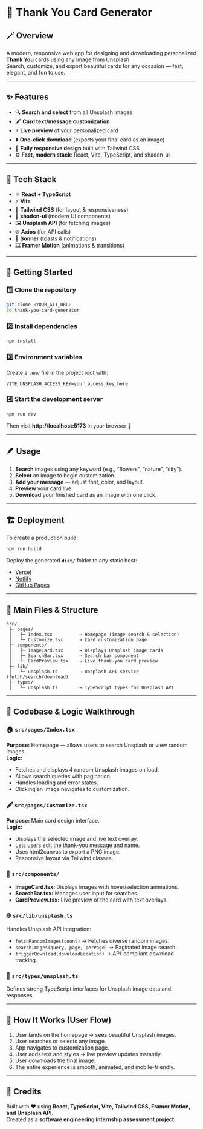 # 🌸 Thank You Card Generator

## 🪄 Overview
A modern, responsive web app for designing and downloading personalized **Thank You** cards using any image from Unsplash.  
Search, customize, and export beautiful cards for any occasion — fast, elegant, and fun to use.

---

## ✨ Features
- 🔍 **Search and select** from all Unsplash images  
- 🖋️ **Card text/message customization**  
- ⚡ **Live preview** of your personalized card  
- ⬇️ **One-click download** (exports your final card as an image)  
- 📱 **Fully responsive design** built with Tailwind CSS  
- ⚙️ **Fast, modern stack**: React, Vite, TypeScript, and shadcn-ui  

---

## 🧰 Tech Stack
- ⚛️ **React + TypeScript**
- ⚡ **Vite**
- 🎨 **Tailwind CSS** (for layout & responsiveness)
- 🧱 **shadcn-ui** (modern UI components)
- 🖼️ **Unsplash API** (for fetching images)
- 🌐 **Axios** (for API calls)
- 🔔 **Sonner** (toasts & notifications)
- 🎞️ **Framer Motion** (animations & transitions)

---

## 🚀 Getting Started

### 1️⃣ Clone the repository
```bash
git clone <YOUR_GIT_URL>
cd thank-you-card-generator
```

### 2️⃣ Install dependencies
```bash
npm install
```

### 3️⃣ Environment variables
Create a `.env` file in the project root with:
```
VITE_UNSPLASH_ACCESS_KEY=your_access_key_here
```

### 4️⃣ Start the development server
```bash
npm run dev
```

Then visit **http://localhost:5173** in your browser 🎨

---

## 🪶 Usage
1. **Search** images using any keyword (e.g., “flowers”, “nature”, “city”).  
2. **Select** an image to begin customization.  
3. **Add your message** — adjust font, color, and layout.  
4. **Preview** your card live.  
5. **Download** your finished card as an image with one click.

---

## 🏗️ Deployment
To create a production build:
```bash
npm run build
```
Deploy the generated **`dist/`** folder to any static host:
- [Vercel](https://vercel.com/)
- [Netlify](https://www.netlify.com/)
- [GitHub Pages](https://pages.github.com/)

---

## 📁 Main Files & Structure
```
src/
 ├─ pages/
 │   ├─ Index.tsx          → Homepage (image search & selection)
 │   └─ Customize.tsx      → Card customization page
 ├─ components/
 │   ├─ ImageCard.tsx      → Displays Unsplash image cards
 │   ├─ SearchBar.tsx      → Search bar component
 │   └─ CardPreview.tsx    → Live thank-you card preview
 ├─ lib/
 │   └─ unsplash.ts        → Unsplash API service (fetch/search/download)
 ├─ types/
 │   └─ unsplash.ts        → TypeScript types for Unsplash API
```

---

## 🧩 Codebase & Logic Walkthrough

### 🏠 `src/pages/Index.tsx`
**Purpose:** Homepage — allows users to search Unsplash or view random images.  
**Logic:**
- Fetches and displays 4 random Unsplash images on load.
- Allows search queries with pagination.
- Handles loading and error states.
- Clicking an image navigates to customization.

### 🖋️ `src/pages/Customize.tsx`
**Purpose:** Main card design interface.  
**Logic:**
- Displays the selected image and live text overlay.
- Lets users edit the thank-you message and name.
- Uses html2canvas to export a PNG image.
- Responsive layout via Tailwind classes.

### 🧱 `src/components/`
- **ImageCard.tsx:** Displays images with hover/selection animations.  
- **SearchBar.tsx:** Manages user input for searches.  
- **CardPreview.tsx:** Live preview of the card with text overlays.  

### 🌐 `src/lib/unsplash.ts`
Handles Unsplash API integration:
- `fetchRandomImages(count)` → Fetches diverse random images.  
- `searchImages(query, page, perPage)` → Paginated image search.  
- `triggerDownload(downloadLocation)` → API-compliant download tracking.

### 🧾 `src/types/unsplash.ts`
Defines strong TypeScript interfaces for Unsplash image data and responses.

---

## 🧭 How It Works (User Flow)
1. User lands on the homepage → sees beautiful Unsplash images.  
2. User searches or selects any image.  
3. App navigates to customization page.  
4. User adds text and styles → live preview updates instantly.  
5. User downloads the final image.  
6. The entire experience is smooth, animated, and mobile-friendly.

---

## 💎 Credits
Built with ❤️ using **React, TypeScript, Vite, Tailwind CSS, Framer Motion, and Unsplash API**.  
Created as a **software engineering internship assessment project**.

